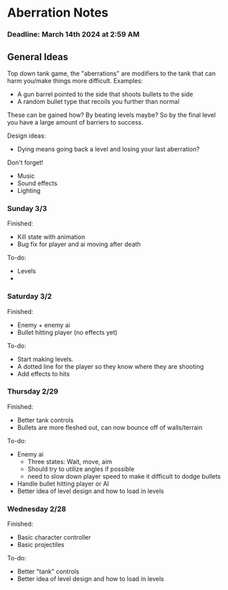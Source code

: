 # Aberration Notes
### Deadline:  March 14th 2024 at 2:59 AM

## General Ideas


Top down tank game, the "aberrations" are modifiers to the tank that can harm you/make things more difficult.
Examples:
- A gun barrel pointed to the side that shoots bullets to the side
- A random bullet type that recoils you further than normal

These can be gained how? By beating levels maybe? So by the final level you have a large amount of barriers to success. 

Design ideas:
- Dying means going back a level and losing your last aberration?

Don't forget!
- Music
- Sound effects
- Lighting

### Sunday 3/3
Finished:
- Kill state with animation
- Bug fix for player and ai moving after death

To-do:
- Levels
- 

### Saturday 3/2
Finished:
- Enemy + enemy ai
- Bullet hitting player (no effects yet)

To-do:
- Start making levels.
- A dotted line for the player so they know where they are shooting
- Add effects to hits

### Thursday 2/29
Finished:
- Better tank controls
- Bullets are more fleshed out, can now bounce off of walls/terrain

To-do:
- Enemy ai
  - Three states: Wait, move, aim
  - Should try to utilize angles if possible
  - need to slow down player speed to make it difficult to dodge bullets
- Handle bullet hitting player or AI
- Better idea of level design and how to load in levels


### Wednesday 2/28
Finished:
- Basic character controller
- Basic projectiles

To-do:
- Better "tank" controls
- Better idea of level design and how to load in levels